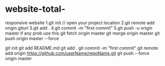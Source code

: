 # website-total-
responsive website
1.git init // open your project location
2.git remote add origin giturl
3.git add .
4.git commit -m "first commit"
5.git push -u origin master
if any prob use this
git fetch origin master
git merge origin master
git push origin master --force

git init
git add README.md
git add .
git commit -m "first commit"
git remote add origin https://github.com/userName/repoName.git
git push --force origin master
